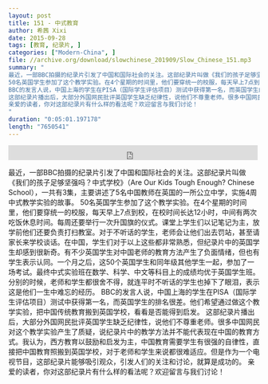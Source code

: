 ```yaml
---
layout: post
title: 151 - 中式教育
author: 希茜 Xixi
date: 2015-09-28
tags: [教育, 纪录片, ]
categories: ["Modern-China", ]
file: //archive.org/download/slowchinese_201909/Slow_Chinese_151.mp3
summary: "
最近，一部BBC拍摄的纪录片引发了中国和国际社会的关注。这部纪录片叫做《我们的孩子足够坚强吗？中式学校》（Are Our Kids Tough Enough? Chinese School），一共有3集，主要讲述了5名中国教师在英国的一所公立中学，实施4周中式教学实验的故事。
50名英国学生参加了这个教学实验。在4个星期的时间里，他们要穿统一的校服，每天早上7点到校，在校时间长达12小时，中间有两次吃饭休息时间。每周还要举行一次升国旗的仪式。课堂上学生们以记笔记为主，放学前他们还要负责打扫教室。对于不听话的学生，老师会让他们出去罚站，甚至请家长来学校谈话。在中国，学生们对于以上这些都非常熟悉，但纪录片中的英国学生却感到很新奇。有不少英国学生对中国老师的教育方法产生了负面情绪，但也有学生表示认同。一个月之后，这50个英国学生和同年级其他学生一起，参加了一场考试。最终中式实验班在数学、科学、中文等科目上的成绩均优于英国学生班。分别的时候，老师和学生都很舍不得，就连平时不听话的学生也掉下了眼泪，表示这是他们一生中难忘的经历。
BBC的发言人说，中国上海的学生在PISA（国际学生评估项目）测试中获得第一名，而英国学生的排名很差。他们希望通过做这个教学实验，把中国传统教育搬到英国学校，看看是否能得到启发。
这部纪录片播出后，大部分外国网民批评英国学生缺乏纪律性，说他们不尊重老师。很多中国网民对这个教学实验产生了质疑，说纪录片中的教学方法并不能代表现在中国的教育方式。我认为，西方教育以鼓励和启发为主，中国教育需要学生有很强的自律性，直接把中国教育照搬到英国学校，对于老师和学生来说都很难适应。但是作为一个电视节目，这部纪录片能够吸引观众，引发人们的关注和讨论，就算是成功的。
亲爱的读者，你对这部纪录片有什么样的看法呢？欢迎留言与我们讨论！
"
duration: "0:05:01.197178"
length: "7650541"
---
```


<iframe src="https://archive.org/embed/slowchinese_201909/Slow_Chinese_151.mp3" width="500" height="30" frameborder="0" webkitallowfullscreen="true" mozallowfullscreen="true" allowfullscreen></iframe>

最近，一部BBC拍摄的纪录片引发了中国和国际社会的关注。这部纪录片叫做《我们的孩子足够坚强吗？中式学校》（Are Our Kids Tough Enough? Chinese School），一共有3集，主要讲述了5名中国教师在英国的一所公立中学，实施4周中式教学实验的故事。
50名英国学生参加了这个教学实验。在4个星期的时间里，他们要穿统一的校服，每天早上7点到校，在校时间长达12小时，中间有两次吃饭休息时间。每周还要举行一次升国旗的仪式。课堂上学生们以记笔记为主，放学前他们还要负责打扫教室。对于不听话的学生，老师会让他们出去罚站，甚至请家长来学校谈话。在中国，学生们对于以上这些都非常熟悉，但纪录片中的英国学生却感到很新奇。有不少英国学生对中国老师的教育方法产生了负面情绪，但也有学生表示认同。一个月之后，这50个英国学生和同年级其他学生一起，参加了一场考试。最终中式实验班在数学、科学、中文等科目上的成绩均优于英国学生班。分别的时候，老师和学生都很舍不得，就连平时不听话的学生也掉下了眼泪，表示这是他们一生中难忘的经历。
BBC的发言人说，中国上海的学生在PISA（国际学生评估项目）测试中获得第一名，而英国学生的排名很差。他们希望通过做这个教学实验，把中国传统教育搬到英国学校，看看是否能得到启发。
这部纪录片播出后，大部分外国网民批评英国学生缺乏纪律性，说他们不尊重老师。很多中国网民对这个教学实验产生了质疑，说纪录片中的教学方法并不能代表现在中国的教育方式。我认为，西方教育以鼓励和启发为主，中国教育需要学生有很强的自律性，直接把中国教育照搬到英国学校，对于老师和学生来说都很难适应。但是作为一个电视节目，这部纪录片能够吸引观众，引发人们的关注和讨论，就算是成功的。
亲爱的读者，你对这部纪录片有什么样的看法呢？欢迎留言与我们讨论！
